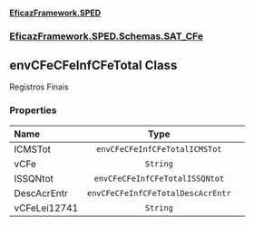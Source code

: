 #### [EficazFramework.SPED](EficazFrameworkSPED.md 'EficazFramework SPED')
### [EficazFramework.SPED.Schemas.SAT_CFe](EficazFramework.SPED.Schemas.SAT_CFe.md 'EficazFramework.SPED.Schemas.SAT_CFe')

## envCFeCFeInfCFeTotal Class

Registros Finais
### Properties

| Name | Type | |
| :--- | :---: | :--- |
| ICMSTot | `envCFeCFeInfCFeTotalICMSTot` |  |
| vCFe | `String` |  |
| ISSQNtot | `envCFeCFeInfCFeTotalISSQNtot` |  |
| DescAcrEntr | `envCFeCFeInfCFeTotalDescAcrEntr` |  |
| vCFeLei12741 | `String` |  |
